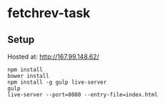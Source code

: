 # fetchrev-task

## Setup

Hosted at: http://167.99.148.62/

```
npm install
bower install
npm install -g gulp live-server
gulp
live-server --port=8080 --entry-file=index.html
```

